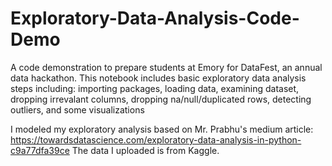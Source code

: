 # Exploratory-Data-Analysis-Code-Demo
A code demonstration to prepare students at Emory for DataFest, an annual data hackathon. This notebook includes basic exploratory data analysis steps including: importing packages, loading data, examining dataset, dropping irrevalant columns, dropping na/null/duplicated rows, detecting outliers, and some visualizations 


I modeled my exploratory analysis based on Mr. Prabhu's medium article: https://towardsdatascience.com/exploratory-data-analysis-in-python-c9a77dfa39ce
The data I uploaded is from Kaggle. 
